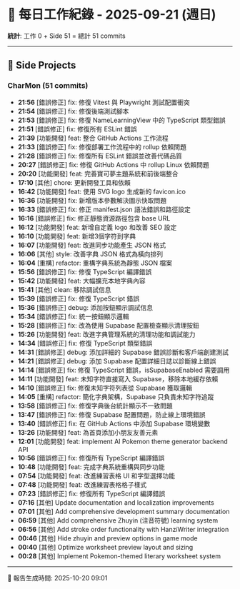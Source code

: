 # 📅 每日工作紀錄 - 2025-09-21 (週日)

**統計**: 工作 0 + Side 51 = 總計 51 commits

---

## 🎨 Side Projects

### CharMon (51 commits)

- **21:56** [錯誤修正] fix: 修復 Vitest 與 Playwright 測試配置衝突
- **21:54** [錯誤修正] fix: 修復後端測試腳本
- **21:53** [錯誤修正] fix: 修復 NameLearningView 中的 TypeScript 類型錯誤
- **21:51** [錯誤修正] fix: 修復所有 ESLint 錯誤
- **21:39** [功能開發] feat: 整合 GitHub Actions 工作流程
- **21:33** [錯誤修正] fix: 修復部署工作流程中的 rollup 依賴問題
- **21:28** [錯誤修正] fix: 修復所有 ESLint 錯誤並改善代碼品質
- **20:27** [錯誤修正] fix: 修復 GitHub Actions 中 rollup Linux 依賴問題
- **20:20** [功能開發] feat: 完善寶可夢主題系統和前後端整合
- **17:10** [其他] chore: 更新開發工具和依賴
- **16:42** [功能開發] feat: 使用 SVG logo 生成新的 favicon.ico
- **16:36** [功能開發] fix: 新增版本參數解決圖示快取問題
- **16:33** [錯誤修正] fix: 修正 manifest.json 語法錯誤和路徑設定
- **16:16** [錯誤修正] fix: 修正靜態資源路徑包含 base URL
- **16:12** [功能開發] feat: 新增自定義 logo 和改善 SEO 設定
- **16:10** [功能開發] feat: 新增3個字符到字典
- **16:07** [功能開發] feat: 改進同步功能產生 JSON 格式
- **16:06** [其他] style: 改善字典 JSON 格式為橫向排列
- **16:04** [重構] refactor: 重構字典系統為靜態 JSON 檔案
- **15:56** [錯誤修正] fix: 修復 TypeScript 編譯錯誤
- **15:42** [功能開發] feat: 大幅擴充本地字典內容
- **15:41** [其他] clean: 移除調試信息
- **15:39** [錯誤修正] fix: 修復 TypeScript 錯誤
- **15:36** [錯誤修正] debug: 添加按鈕顯示調試信息
- **15:34** [錯誤修正] fix: 統一按鈕顯示邏輯
- **15:28** [錯誤修正] fix: 改為使用 Supabase 配置檢查顯示清理按鈕
- **15:26** [功能開發] feat: 改進字典管理系統的清理功能和調試能力
- **14:34** [錯誤修正] fix: 修復 TypeScript 類型錯誤
- **14:31** [錯誤修正] debug: 添加詳細的 Supabase 錯誤診斷和客戶端創建測試
- **14:21** [錯誤修正] debug: 添加 Supabase 配置詳細日誌以診斷線上錯誤
- **14:14** [錯誤修正] fix: 修復 TypeScript 錯誤，isSupabaseEnabled 需要調用
- **14:11** [功能開發] feat: 未知字符直接寫入 Supabase，移除本地緩存依賴
- **14:10** [錯誤修正] fix: 修復未知字符列表從 Supabase 獲取邏輯
- **14:05** [重構] refactor: 簡化字典架構，Supabase 只負責未知字符追蹤
- **13:58** [錯誤修正] fix: 修復字典後台統計顯示不一致問題
- **13:47** [錯誤修正] fix: 修復 Supabase 配置問題，防止線上環境錯誤
- **13:40** [錯誤修正] fix: 在 GitHub Actions 中添加 Supabase 環境變數
- **13:26** [功能開發] feat: 為首頁添加小朋友友善元素
- **12:01** [功能開發] feat: implement AI Pokemon theme generator backend API
- **10:56** [錯誤修正] fix: 修復所有 TypeScript 編譯錯誤
- **10:48** [功能開發] feat: 完成字典系統重構與同步功能
- **07:54** [功能開發] feat: 改進練習表格 UI 和字型選擇功能
- **07:48** [功能開發] feat: 改進練習表格格子樣式
- **07:23** [錯誤修正] fix: 修復所有 TypeScript 編譯錯誤
- **07:16** [其他] Update documentation and localization improvements
- **07:01** [其他] Add comprehensive development summary documentation
- **06:59** [其他] Add comprehensive Zhuyin (注音符號) learning system
- **06:56** [其他] Add stroke order functionality with HanziWriter integration
- **00:46** [其他] Hide zhuyin and preview options in game mode
- **00:40** [其他] Optimize worksheet preview layout and sizing
- **00:28** [其他] Implement Pokemon-themed literary worksheet system

---

📅 報告生成時間: 2025-10-20 09:01
